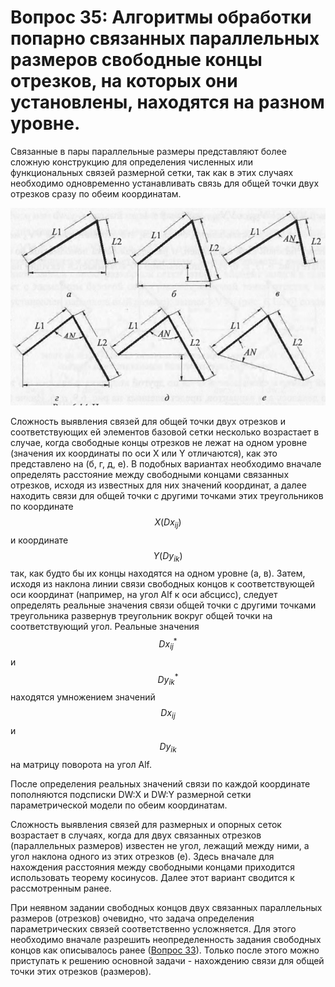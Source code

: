 # Вопрос 35: Алгоритмы обработки попарно связанных параллельных размеров свободные концы отрезков, на которых они установлены, находятся на разном уровне.

Связанные в пары параллельные размеры представляют более сложную конструкцию для определения численных или функциональных
связей размерной сетки, так как в этих случаях необходимо одновременно устанавливать связь для общей точки двух отрезков
сразу по обеим координатам.

![Попарно связанные параллельные размеры](../resources/imgs/35/1.jpg)
	
Сложность выявления связей для общей точки двух отрезков и соответствующих ей элементов базовой сетки несколько возрастает
в случае, когда свободные концы отрезков не лежат на одном уровне (значения их координаты по оси X или Y отличаются), как
это представлено на (б, г, д, е). В подобных вариантах необходимо вначале определять расстояние между свободными
концами связанных отрезков, исходя из известных для них значений координат, а далее находить связи для общей точки с другими
точками этих треугольников по координате $$ X(Dx_{ij}) $$ и координате $$ Y(Dy_{ik}) $$ так, как будто бы их концы находятся на одном уровне (а, в). Затем, исходя из наклона линии связи свободных концов к соответствующей оси координат (например, на угол
Alf к оси абсцисс), следует определять реальные значения связи общей точки с другими точками треугольника развернув
треугольник вокруг общей точки на соответствующий угол. Реальные значения $$ Dx^*_{ij} $$ и $$ Dy^*_{ik} $$ находятся умножением
значений $$ Dx_{ij} $$ и $$ Dy_{ik} $$ на матрицу поворота на угол Alf.

После определения реальных значений связи по каждой координате пополняются подсписки DW:X и DW:Y размерной сетки параметрической
модели по обеим координатам.

Сложность выявления связей для размерных и опорных сеток возрастает в случаях, когда для двух связанных отрезков (параллельных
размеров) известен не угол, лежащий между ними, а угол наклона одного из этих отрезков (е). Здесь вначале для нахождения
расстояния между свободными концами приходится использовать теорему косинусов. Далее этот вариант сводится к рассмотренным ранее.

При неявном задании свободных концов двух связанных параллельных размеров (отрезков) очевидно, что задача определения
параметрических связей соответственно усложняется. Для этого необходимо вначале разрешить неопределенность задания свободных
концов как описывалось ранее ([Вопрос 33](tickets/23.md)). Только после этого можно приступать к решению основной задачи -
нахождению связи для общей точки этих отрезков (размеров).